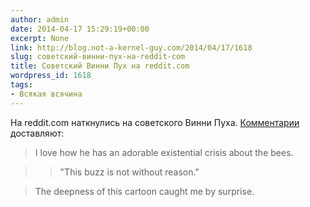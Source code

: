 ```yaml
---
author: admin
date: 2014-04-17 15:29:19+00:00
excerpt: None
link: http://blog.not-a-kernel-guy.com/2014/04/17/1618
slug: советский-винни-пух-на-reddit-com
title: Советский Винни Пух на reddit.com
wordpress_id: 1618
tags:
- Всякая всячина
---
```


На reddit.com наткнулись на советского Винни Пуха. [Комментарии](http://www.reddit.com/r/videos/comments/23925q/the_soviet_union_had_winnie_the_pooh_but_he_was/) доставляют:

> I love how he has an adorable existential crisis about the bees.

>> "This buzz is not without reason."

> The deepness of this cartoon caught me by surprise.
